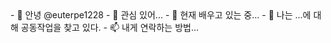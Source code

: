 <div style="display:none">
   안녕하세요.
</div>
<font class="papago-parent">
  - 👋 안녕 @euterpe1228
</font>
<font class="papago-parent">
  <font class="papago-source" style="display:none;">
    - 👀 I’m interested in ...
  </font>
  - 👀 관심 있어...
</font>
<font class="papago-parent">
  <font class="papago-source" style="display:none;">
  </font>
</font>
<font class="papago-parent">
  <font class="papago-source" style="display:none;">- 🌱 I’m currently learning ...</font>- 🌱 현재 배우고 있는 중...</font><font class="papago-parent"><font class="papago-source" style="display:none;">
  </font>
</font>
<font class="papago-parent">
<font class="papago-source" style="display:none;">
  - 💞️ I’m looking to collaborate on ...
</font>
- 💞️ 나는 ...에 대해 공동작업을 찾고 있다.
</font>
<font class="papago-parent">
<font class="papago-source" style="display:none;">
</font>
</font>
<font class="papago-parent">
  <font class="papago-source" style="display:none;">
    - 📫 How to reach me ...
  </font>
  - 📫 내게 연락하는 방법...
</font>
<font class="papago-parent">
<font class="papago-source" style="display:none;">
</font>
</font>
<font class="papago-parent">
<font class="papago-source" style="display:none;">
</font>
</font>
